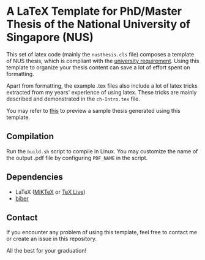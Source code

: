 # A LaTeX Template for PhD/Master Thesis of the National University of Singapore (NUS) #

This set of latex code (mainly the `nusthesis.cls` file) composes a template of NUS thesis, which is compliant with the [university requirement](https://share.nus.edu.sg/registrar/student/info/General-Guidelines-and-Instructions-on-Format-of-Research-Thesis-and-Electronic-Submission.pdf "General Guidelines and Instructions on Format of Research Thesis and Electronic Submission").
Using this template to organize your thesis content can save a lot of effort spent on formatting. 

Apart from formatting, the example .tex files also include a lot of latex tricks extracted from my years' experience of using latex.
These tricks are mainly described and demonstrated in the `ch-Intro.tex` file. 

You may refer to [this](https://www.dropbox.com/s/rar6yxn9u6n19dp/ChickenR.pdf?dl=0) to preview a sample thesis generated using this template.

## Compilation ##

Run the `build.sh` script to compile in Linux.
You may customize the name of the output .pdf file by configuring `PDF_NAME` in the script. 

## Dependencies ##

- LaTeX ([MiKTeX](https://miktex.org/) or [TeX Live](https://www.tug.org/texlive/))
- [biber](http://biblatex-biber.sourceforge.net/ "Biber: A BibTeX replacement for users of BibLaTeX")

## Contact ##

If you encounter any problem of using this template, feel free to contact me or create an issue in this repository. 

All the best for your graduation!
